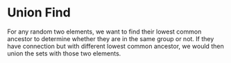 # Union Find

For any random two elements, we want to find their lowest common ancestor to determine whether they are in the same group or not. If they have connection but with different lowest common
ancestor, we would then union the sets with those two elements.
